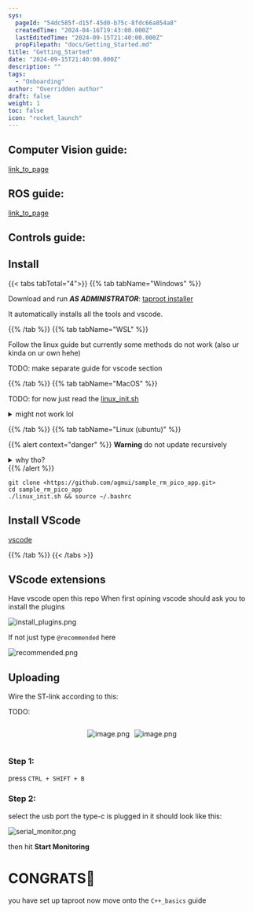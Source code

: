 ```yaml
---
sys:
  pageId: "54dc585f-d15f-45d0-b75c-8fdc66a854a8"
  createdTime: "2024-04-16T19:43:00.000Z"
  lastEditedTime: "2024-09-15T21:40:00.000Z"
  propFilepath: "docs/Getting_Started.md"
title: "Getting_Started"
date: "2024-09-15T21:40:00.000Z"
description: ""
tags:
  - "Onboarding"
author: "Overridden author"
draft: false
weight: 1
toc: false
icon: "rocket_launch"
---
```


## Computer Vision guide:

[link_to_page](86d45bc0-388b-4d26-8848-44f255f73d0e)

## ROS guide:

[link_to_page](3c76c1de-ec8f-46d6-8b0a-294005edc2d5)

## Controls guide:

## Install

{{< tabs tabTotal="4">}}
{{% tab tabName="Windows" %}}

Download and run _**AS ADMINISTRATOR**_: [taproot installer](https://github.com/Thornbots/TeachingFreshies/releases/tag/1.0)

It automatically installs all the tools and vscode.

{{% /tab %}}
{{% tab tabName="WSL" %}}

Follow the linux guide but currently some methods do not work (also ur kinda on ur own hehe)

TODO: make separate guide for vscode section

{{% /tab %}}
{{% tab tabName="MacOS" %}}

TODO: for now just read the [linux_init.sh](https://github.com/agmui/sample_rm_pico_app/blob/main/linux_init.sh)

<details>
<summary>might not work lol</summary>

`brew install libusb pkg-config`

Next install: [vscode](https://code.visualstudio.com/Download)

</details>

{{% /tab %}}
{{% tab tabName="Linux (ubuntu)" %}}

{{% alert context="danger" %}}
**Warning** do not update recursively
<details>
<summary>why tho?</summary>
There are some submodules that may go on for a while (like tinyusb) and I highly
recommend you don't need to get them.
If you want to see what submodules I update just look in `linux_init.sh`
</details>
{{% /alert %}}

```shell
git clone <https://github.com/agmui/sample_rm_pico_app.git>
cd sample_rm_pico_app
./linux_init.sh && source ~/.bashrc
```

## Install VScode

[vscode](https://code.visualstudio.com/Download)

{{% /tab %}}
{{< /tabs >}}

## VScode extensions

Have vscode open this repo
When first opining vscode should ask you to install the plugins

![install_plugins.png](https://prod-files-secure.s3.us-west-2.amazonaws.com/d518164a-d88e-44d1-a4ee-3adb3bd8bce0/89bd30f0-1825-4e77-867b-0a41ce370880/install_plugins.png?X-Amz-Algorithm=AWS4-HMAC-SHA256&X-Amz-Content-Sha256=UNSIGNED-PAYLOAD&X-Amz-Credential=ASIAZI2LB46676TJ4Z5U%2F20250317%2Fus-west-2%2Fs3%2Faws4_request&X-Amz-Date=20250317T021814Z&X-Amz-Expires=3600&X-Amz-Security-Token=IQoJb3JpZ2luX2VjEOH%2F%2F%2F%2F%2F%2F%2F%2F%2F%2FwEaCXVzLXdlc3QtMiJHMEUCIQDoLzvzYrFLbQ2z0%2B9tmYkdDSFgLEbTcAh5p01CpPtB8wIgAZuPDWBTNb%2FxzuzZyv1YFrnFWCGvSBEOTlr%2Bev4lRvwq%2FwMIOhAAGgw2Mzc0MjMxODM4MDUiDH9%2BAKDN4MWsGQhDHCrcAzHPK0L0Bk49ONGgVF8epfUJXjY56liSlDDXpcOVJVlR2U8fqeApP%2BUspkeqNc9Rw27anBgUgxBsYIlZiJuF8dtETEgcTF4Ru4DEozCMc%2FPssE8VGsYLSaSutK9284ubYNSp3YrORIQUNqAUxDHVWPU0uWOaA2BceFOBFrAzEY2yK%2BPjw1QVOdE8YzO%2FvLGPOGBitnsDnwnB%2FSu%2BKjXVtgYBfDU7sIPPiFcS6qOMYDU5W%2F8a29wz5aJaRrnuy1XYKIqj9oGSp%2Bk96wlCl8ToNwClF7LFbggMA8%2BZhcg8GBvv1kudvLdo4RijwmYUQpKRkndSYrLt2oe1GMF7c3kJ%2FGOayOliRsBkZQs7tzG0K6EQ0e%2F7nHR0BaRF3yNqpHcqVKq2QDAKVTV8%2FVKBaxTsTJCthYVT%2B5%2BdxRs76KrjIqDRoU%2BrMU0ZRtKc5IaXf8hHeiE1k0G28nJwQhkD3wengNy7%2B3mwRQJvJtE7wAzag%2FIkBLjIAfhprKbSC8LREw7ElPPcBAcecPFIh8ga0JD5ErF%2F4cX2pJZsSPd0%2BxK64W2xXi%2BtGRTuVxIExcIctAsiaqdLJGZl%2Foj3RPL5htEmlGAsH7RHDe9y1OMDvskre9My7VJzIsVdmg8F6xZWMP%2Fv3b4GOqUB2eEQdpO07R4pfkgvi7OezlkRtA3sfNzephHhDbexhNwtCaR8zrxQfMawdEu%2Bj2J0MzB%2B2b8zQIiBIRCy1saHA2SUpm85F93uGjmYgGcWdDJcw2LoDqKQkZuXeJ9awPGg6%2B3B3P%2F3s1hQNXl3gRK6dNb8u9%2FC2zBSfKIEV2TrK76XvPTNkYtInxq29McDe5fjB79RS2S6PzSsuEEGT2EPWXaUrXfd&X-Amz-Signature=05ba9828c33db65291fb502464ff6b3e5376e7dc12f1a8fc65e560607bd5a878&X-Amz-SignedHeaders=host&x-id=GetObject)

If not just type `@recommended` here  

![recommended.png](https://prod-files-secure.s3.us-west-2.amazonaws.com/d518164a-d88e-44d1-a4ee-3adb3bd8bce0/61e661e9-5d85-4dfc-be0d-8d2097a5e793/recommended.png?X-Amz-Algorithm=AWS4-HMAC-SHA256&X-Amz-Content-Sha256=UNSIGNED-PAYLOAD&X-Amz-Credential=ASIAZI2LB46676TJ4Z5U%2F20250317%2Fus-west-2%2Fs3%2Faws4_request&X-Amz-Date=20250317T021814Z&X-Amz-Expires=3600&X-Amz-Security-Token=IQoJb3JpZ2luX2VjEOH%2F%2F%2F%2F%2F%2F%2F%2F%2F%2FwEaCXVzLXdlc3QtMiJHMEUCIQDoLzvzYrFLbQ2z0%2B9tmYkdDSFgLEbTcAh5p01CpPtB8wIgAZuPDWBTNb%2FxzuzZyv1YFrnFWCGvSBEOTlr%2Bev4lRvwq%2FwMIOhAAGgw2Mzc0MjMxODM4MDUiDH9%2BAKDN4MWsGQhDHCrcAzHPK0L0Bk49ONGgVF8epfUJXjY56liSlDDXpcOVJVlR2U8fqeApP%2BUspkeqNc9Rw27anBgUgxBsYIlZiJuF8dtETEgcTF4Ru4DEozCMc%2FPssE8VGsYLSaSutK9284ubYNSp3YrORIQUNqAUxDHVWPU0uWOaA2BceFOBFrAzEY2yK%2BPjw1QVOdE8YzO%2FvLGPOGBitnsDnwnB%2FSu%2BKjXVtgYBfDU7sIPPiFcS6qOMYDU5W%2F8a29wz5aJaRrnuy1XYKIqj9oGSp%2Bk96wlCl8ToNwClF7LFbggMA8%2BZhcg8GBvv1kudvLdo4RijwmYUQpKRkndSYrLt2oe1GMF7c3kJ%2FGOayOliRsBkZQs7tzG0K6EQ0e%2F7nHR0BaRF3yNqpHcqVKq2QDAKVTV8%2FVKBaxTsTJCthYVT%2B5%2BdxRs76KrjIqDRoU%2BrMU0ZRtKc5IaXf8hHeiE1k0G28nJwQhkD3wengNy7%2B3mwRQJvJtE7wAzag%2FIkBLjIAfhprKbSC8LREw7ElPPcBAcecPFIh8ga0JD5ErF%2F4cX2pJZsSPd0%2BxK64W2xXi%2BtGRTuVxIExcIctAsiaqdLJGZl%2Foj3RPL5htEmlGAsH7RHDe9y1OMDvskre9My7VJzIsVdmg8F6xZWMP%2Fv3b4GOqUB2eEQdpO07R4pfkgvi7OezlkRtA3sfNzephHhDbexhNwtCaR8zrxQfMawdEu%2Bj2J0MzB%2B2b8zQIiBIRCy1saHA2SUpm85F93uGjmYgGcWdDJcw2LoDqKQkZuXeJ9awPGg6%2B3B3P%2F3s1hQNXl3gRK6dNb8u9%2FC2zBSfKIEV2TrK76XvPTNkYtInxq29McDe5fjB79RS2S6PzSsuEEGT2EPWXaUrXfd&X-Amz-Signature=25ce9e742ab16b003b459e5bb3416e6402b22592e15b80d5389b79fe97eb63d3&X-Amz-SignedHeaders=host&x-id=GetObject)

## Uploading

Wire the ST-link according to this:

TODO:

<div style="display: flex;flex-direction: row; column-gap:10px; max-width: 630px;justify-content: center;">
<div>

![image.png](https://prod-files-secure.s3.us-west-2.amazonaws.com/d518164a-d88e-44d1-a4ee-3adb3bd8bce0/210ecb78-1116-4d7b-b9b7-2292f66fa2c2/image.png?X-Amz-Algorithm=AWS4-HMAC-SHA256&X-Amz-Content-Sha256=UNSIGNED-PAYLOAD&X-Amz-Credential=ASIAZI2LB466YAOJNI62%2F20250317%2Fus-west-2%2Fs3%2Faws4_request&X-Amz-Date=20250317T021815Z&X-Amz-Expires=3600&X-Amz-Security-Token=IQoJb3JpZ2luX2VjEOH%2F%2F%2F%2F%2F%2F%2F%2F%2F%2FwEaCXVzLXdlc3QtMiJHMEUCIQCD9yH6rduwGcB7rMiPSwCG%2FfbslmSeB1hduKHEIuMHdgIgaAJ%2FruSkMtM3atjPMdJGwIrwpBm5ubMJkqJ1pBTEKR0q%2FwMIOhAAGgw2Mzc0MjMxODM4MDUiDIqZq9IFk%2FJY0l6wYyrcA7HEy%2FsbfszZQc4vV35qk2qgChGzu5%2FoeLkEQkqHkhb2K6bfnH2l11t1KYvveMSrAeaCeBFDTno9eWFYYm3OppiL4FBzKyBHmglUApnIse0fjkcopvoY5MV%2FOMiTm27nbwb7EPZyYyIxwgMwepUlpT%2BGlTvvVnZmAv1jKnsr3WYLE4x4MNnUn1Yrg18pZOLzzXUW1rzr9sImG7ncAeWIQzcDuc3JzYFgTHNj68%2FERtvdFLaSTlc89SJ6Qxe%2FXavAkwuSxSEp1d92QblIIiISIIFEC8%2FiWUS1c4GjEpcCiOVc43zH2an1FY5gxdscfK4E6lY%2FprdCjrv4uUX3Q3p62pVCHLdELRXr6jolFz2Whag%2FtwvcqYPjcMAHhNU9inEMZFM56%2B%2Fi296OIFbwYzSctL6LAQBD2co3bCsUkRysdCas60OVqOC7T9oV7I8JVPj6s5JMDuGHZSFcIvRxTWKG8y1h6IT93V8qftu9YxfbKaIVi2LR31%2FkHOYLKuy0hxZV1FqGGiCOLp1aGI2SXNKJGOAmod17axzfH5VDdkj96wpmiJwlcThrZQtgZAdEaX7dZ29DaRVeZ7jy%2BTLnQfQk031xSurh5P9w9EDJomoyZU60p%2B25AhsF07XkSKIuMJPw3b4GOqUBgLcxSYHesmJZRl2q2CFA6JHB%2FP0e1PVIQuuy70zut3rO4v7gGVkOFBfoko587d0nlaRxAzi8xH6Xf%2F%2FdoKgR2ycfn3bsa3%2Brz%2FQaf750Ns%2F9GQUsL4ueKpGoPs79PX1332089Spa8wjyRwI9XZ6SEDexm2C7rYAEqYZHqQln%2BrRLBjgfnc2fX8JKhU%2B2XTTRru7kHsC%2BnxAnG3iS%2BuZCAHe204Oc&X-Amz-Signature=1786e76e36651428a8faef1397a3349710db768cb0aec09054d7c0b4de5fd72f&X-Amz-SignedHeaders=host&x-id=GetObject)

</div>
<div>

![image.png](https://prod-files-secure.s3.us-west-2.amazonaws.com/d518164a-d88e-44d1-a4ee-3adb3bd8bce0/33a0fd0f-8ca6-4a86-8e09-26e95ded1fff/image.png?X-Amz-Algorithm=AWS4-HMAC-SHA256&X-Amz-Content-Sha256=UNSIGNED-PAYLOAD&X-Amz-Credential=ASIAZI2LB4667OZRWAF7%2F20250317%2Fus-west-2%2Fs3%2Faws4_request&X-Amz-Date=20250317T021815Z&X-Amz-Expires=3600&X-Amz-Security-Token=IQoJb3JpZ2luX2VjEOH%2F%2F%2F%2F%2F%2F%2F%2F%2F%2FwEaCXVzLXdlc3QtMiJHMEUCIQDPOp6b0NAMSjlXgj%2BGdL%2FKd3UoD73K4m12ohMEobuniQIgBaQL%2FQoTulfEiWfDjXJyz73F5U9TIh60GjDB8M0MUDYq%2FwMIOhAAGgw2Mzc0MjMxODM4MDUiDMVhE4q4GYRkfRTL7SrcA%2FKQIvoGDbW%2Fyoz2kq%2FpZWRXzfPL2cLV2UUuk3oaWdNS%2B6nGng4PS%2Fbbzk%2B4GL4RmcxGsv5XHnv0BCPCMRujU8GKPQ0DOsSWlARuchDfK1tkbW9Ab2LRAdYaM2rzJUiCWn62MNWDVyDkeBc0dqKcqAtV4Fk1FeWPgY%2FuvKNJSLuKxMBLmDkkDTy1%2BtecpBb8zDWEih2akD4apf6a5RzSEFy2nK631jJkAKKQfByM4m9whBqh0gGjHEGTySrz7T8fC1cwn7Okv%2Fh%2FdMtIB0UCe2mKW4Oif7KKDi2it3AY5dO8jH1B0bK1RN6tCNaRpE5a7NvccvYpW8QRbfF9udLQa0A5DWKYH%2BJG7DrYYyBwdKNnx9rnLWa6lvH4IiXQMez7OeriKYoxTAozpRcEvyWJRagaA03dWMG5EmI8c1SGXSkS7pgcBlGHvQsDOMCshVrC9dkC94ml8p9lIP6G4Hk4pgbGfdfn%2FiD4S8RT%2B2XU6Q%2FlhZoM%2FigZlUw7VYynf%2BQQuX04%2F8V6KQxEnsLf1sdfCAzauYzHmmGhu1S9QB4T9eJK%2BD%2BNNOUSoVUPnzsQXQIK1A%2FaJWDlT216sYegHLUJ7AVJPhZJ5L1QRKDY1KXyiBDZSkvK6iGb8EU8lw0eMIbw3b4GOqUBdmuaNaBU8Rvh1dUadnZHfdyW5ZgpRVyaSITzLG98nOK4XDJnEls%2FH8Xd67Hnt6jsk18JId6RJljkKfHYRCX6Fa%2FrkHBeuj4phURhwo1rVpK5AIGs1ZF0lDNVyprrl9ZY9PfDhUdhnyXv8CBiuKM8um%2BZTzSkCaU%2FJAO%2BkoMezdwsFikPN9ygZSTz46yYiG92T4yfOYqA%2BOBQaoZfQzXlawFcNnA%2B&X-Amz-Signature=a5ae5c1065fcc303bc1fc2d322e0d9a4e08d1db79864c822b80bccae83e91229&X-Amz-SignedHeaders=host&x-id=GetObject)

</div>
</div>

### Step 1:

press `CTRL + SHIFT + B`

### Step 2:

select the usb port the type-c is plugged in it should look like this:

![serial_monitor.png](https://prod-files-secure.s3.us-west-2.amazonaws.com/d518164a-d88e-44d1-a4ee-3adb3bd8bce0/f03f4774-05d4-4393-b6a0-d5efb6d315ab/serial_monitor.png?X-Amz-Algorithm=AWS4-HMAC-SHA256&X-Amz-Content-Sha256=UNSIGNED-PAYLOAD&X-Amz-Credential=ASIAZI2LB46676TJ4Z5U%2F20250317%2Fus-west-2%2Fs3%2Faws4_request&X-Amz-Date=20250317T021814Z&X-Amz-Expires=3600&X-Amz-Security-Token=IQoJb3JpZ2luX2VjEOH%2F%2F%2F%2F%2F%2F%2F%2F%2F%2FwEaCXVzLXdlc3QtMiJHMEUCIQDoLzvzYrFLbQ2z0%2B9tmYkdDSFgLEbTcAh5p01CpPtB8wIgAZuPDWBTNb%2FxzuzZyv1YFrnFWCGvSBEOTlr%2Bev4lRvwq%2FwMIOhAAGgw2Mzc0MjMxODM4MDUiDH9%2BAKDN4MWsGQhDHCrcAzHPK0L0Bk49ONGgVF8epfUJXjY56liSlDDXpcOVJVlR2U8fqeApP%2BUspkeqNc9Rw27anBgUgxBsYIlZiJuF8dtETEgcTF4Ru4DEozCMc%2FPssE8VGsYLSaSutK9284ubYNSp3YrORIQUNqAUxDHVWPU0uWOaA2BceFOBFrAzEY2yK%2BPjw1QVOdE8YzO%2FvLGPOGBitnsDnwnB%2FSu%2BKjXVtgYBfDU7sIPPiFcS6qOMYDU5W%2F8a29wz5aJaRrnuy1XYKIqj9oGSp%2Bk96wlCl8ToNwClF7LFbggMA8%2BZhcg8GBvv1kudvLdo4RijwmYUQpKRkndSYrLt2oe1GMF7c3kJ%2FGOayOliRsBkZQs7tzG0K6EQ0e%2F7nHR0BaRF3yNqpHcqVKq2QDAKVTV8%2FVKBaxTsTJCthYVT%2B5%2BdxRs76KrjIqDRoU%2BrMU0ZRtKc5IaXf8hHeiE1k0G28nJwQhkD3wengNy7%2B3mwRQJvJtE7wAzag%2FIkBLjIAfhprKbSC8LREw7ElPPcBAcecPFIh8ga0JD5ErF%2F4cX2pJZsSPd0%2BxK64W2xXi%2BtGRTuVxIExcIctAsiaqdLJGZl%2Foj3RPL5htEmlGAsH7RHDe9y1OMDvskre9My7VJzIsVdmg8F6xZWMP%2Fv3b4GOqUB2eEQdpO07R4pfkgvi7OezlkRtA3sfNzephHhDbexhNwtCaR8zrxQfMawdEu%2Bj2J0MzB%2B2b8zQIiBIRCy1saHA2SUpm85F93uGjmYgGcWdDJcw2LoDqKQkZuXeJ9awPGg6%2B3B3P%2F3s1hQNXl3gRK6dNb8u9%2FC2zBSfKIEV2TrK76XvPTNkYtInxq29McDe5fjB79RS2S6PzSsuEEGT2EPWXaUrXfd&X-Amz-Signature=961a3e90ffd8c75351c2da1bea3a52dd695eaaa7641d26f73003c72f501b6bdc&X-Amz-SignedHeaders=host&x-id=GetObject)

then hit **Start Monitoring**

# CONGRATS🎉

you have set up taproot now move onto the `C++_basics` guide

